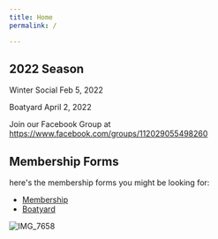 ```yaml
---
title: Home
permalink: /

---
```

## 2022 Season 
Winter Social Feb 5, 2022

Boatyard April 2, 2022

Join our Facebook Group at https://www.facebook.com/groups/112029055498260 

## Membership Forms
here's the membership forms you might be looking for:
- [Membership](/assets/misc-files/CCSA-Membership-2021.pdf)
- [Boatyard](/assets/misc-files/CCSA-Boatyard-2021.pdf)







![IMG_7658](https://user-images.githubusercontent.com/83256703/147415932-606119f0-eb8b-4ff5-921a-20256ba6cf6b.jpg)




